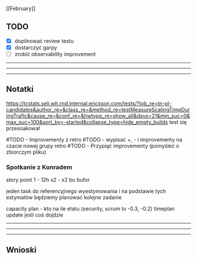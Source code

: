 [[February]]

## TODO
- [x] dopilnować review testu
- [x] dostarczyć garpy
- [ ] zrobić observability improvement

---
---
---
## Notatki
https://tcstats.seli.wh.rnd.internal.ericsson.com/tests/?job_re=tn-pl-candidates&author_re=&class_re=&method_re=testMeasureScalingTimeDuringTrafic&cause_re=&conf_re=&hwtype_re=show_all&days=21&min_suc=0&max_suc=100&sort_by=-started&collapse_type=hide_empty_builds
test się przesoakował

#TODO - Improvementy z retro
#TODO - wypisać +, - i improvementy na czacie nowej grupy retro
#TODO - Przypiąć improvementy (pomyśleć o zbiorczym pliku)


### Spotkanie z Konradem
story point 1 - 12h x2 - x2 bo bufor

jeden task do referencyjnego wyestymowania i na podstawie tych estymatów będziemy planować kolejne zadanie

capacity plan - kto na ile etatu (security, scrum to -0.3, -0.2)
timeplan update jeśli coś dojdzie




---
---
---
## Wnioski
